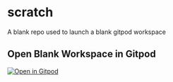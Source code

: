 # scratch
A blank repo used to launch a blank gitpod workspace

## Open Blank Workspace in Gitpod

[![Open in Gitpod](https://gitpod.io/button/open-in-gitpod.svg)](https://gitpod.io/#https://github.com/chuck-confluent/scratch)
